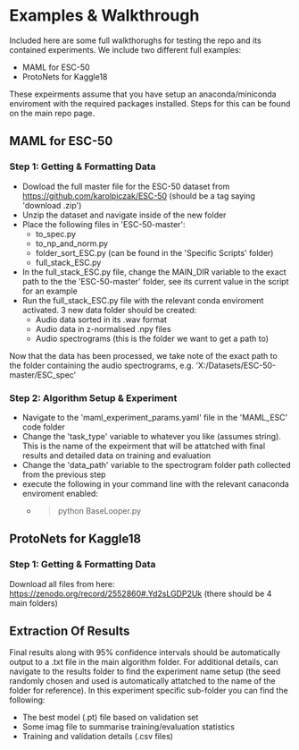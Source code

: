 # Examples & Walkthrough
Included here are some full walkthorughs for testing the repo and its contained experiments. We include two different full examples:
  - MAML for ESC-50
  - ProtoNets for Kaggle18

These expeirments assume that you have setup an anaconda/miniconda enviroment with the required packages installed. Steps for this can be found on the main repo page.

## MAML for ESC-50
### Step 1: Getting & Formatting Data
  - Dowload the full master file for the ESC-50 dataset from https://github.com/karolpiczak/ESC-50 (should be a tag saying 'download .zip')
  - Unzip the dataset and navigate inside of the new folder
  - Place the following files in 'ESC-50-master':
    - to_spec.py
    - to_np_and_norm.py
    - folder_sort_ESC.py (can be found in the 'Specific Scripts' folder)
    - full_stack_ESC.py
  - In the full_stack_ESC.py file, change the MAIN_DIR variable to the exact path to the the 'ESC-50-master' folder, see its current value in the script for an example 
  - Run the full_stack_ESC.py file with the relevant conda enviroment activated. 3 new data folder should be created:
    -  Audio data sorted in its .wav format
    -  Audio data in z-normalised .npy files 
    -  Audio spectrograms (this is the folder we want to get a path to)

Now that the data has been processed, we take note of the exact path to the folder containing the audio spectrograms, e.g. 'X:/Datasets/ESC-50-master/ESC_spec'

### Step 2: Algorithm Setup & Experiment
  - Navigate to the 'maml_experiment_params.yaml' file in the 'MAML_ESC' code folder
  - Change the 'task_type' variable to whatever you like (assumes string). This is the name of the expeirment that will be attatched with final results and detailed data on training and evaluation
  - Change the 'data_path' variable to the spectrogram folder path collected from the previous step
  - execute the following in your command line with the relevant canaconda enviroment enabled:
    - > python BaseLooper.py

## ProtoNets for Kaggle18
### Step 1: Getting & Formatting Data
Download all files from here: https://zenodo.org/record/2552860#.Yd2sLGDP2Uk (there should be 4 main folders)

## Extraction Of Results
Final results along with 95% confidence intervals should be automatically output to a .txt file in the main algorithm folder. For additional details, can navigate to the results folder to find the experiment name setup (the seed randomly chosen and used is automatically attatched to the name of the folder for reference). In this experiment specific sub-folder you can find the following:
  - The best model (.pt) file based on validation set
  - Some imag file to summarise training/evaluation statistics
  - Training and validation details (.csv files)
